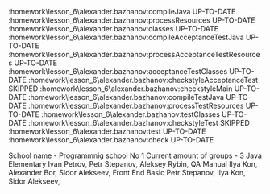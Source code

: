 :homework\lesson_6\alexander.bazhanov:compileJava UP-TO-DATE
:homework\lesson_6\alexander.bazhanov:processResources UP-TO-DATE
:homework\lesson_6\alexander.bazhanov:classes UP-TO-DATE
:homework\lesson_6\alexander.bazhanov:compileAcceptanceTestJava UP-TO-DATE
:homework\lesson_6\alexander.bazhanov:processAcceptanceTestResources UP-TO-DATE
:homework\lesson_6\alexander.bazhanov:acceptanceTestClasses UP-TO-DATE
:homework\lesson_6\alexander.bazhanov:checkstyleAcceptanceTest SKIPPED
:homework\lesson_6\alexander.bazhanov:checkstyleMain UP-TO-DATE
:homework\lesson_6\alexander.bazhanov:compileTestJava UP-TO-DATE
:homework\lesson_6\alexander.bazhanov:processTestResources UP-TO-DATE
:homework\lesson_6\alexander.bazhanov:testClasses UP-TO-DATE
:homework\lesson_6\alexander.bazhanov:checkstyleTest SKIPPED
:homework\lesson_6\alexander.bazhanov:test UP-TO-DATE
:homework\lesson_6\alexander.bazhanov:check UP-TO-DATE



School name - Programmnig school No 1
Current amount of groups - 3
Java Elementary
Ivan Petrov, Petr Stepanov, Aleksey Rybin,
QA Manual
Ilya Kon, Alexander Bor, Sidor Alekseev,
Front End Basic
Petr Stepanov, Ilya Kon, Sidor Alekseev,
